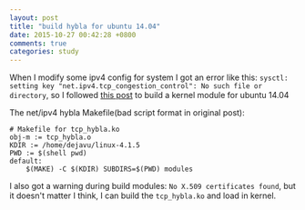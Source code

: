 ```yaml
---
layout: post
title: "build hybla for ubuntu 14.04"
date: 2015-10-27 00:42:28 +0800
comments: true
categories: study
---
```

When I modify some ipv4 config for system I got an error like this: `sysctl: setting key "net.ipv4.tcp_congestion_control": No such file or directory`, so I followed [this post](http://v2ex.com/t/114788) to build a kernel module for ubuntu 14.04

The net/ipv4 hybla Makefile(bad script format in original post):

```
# Makefile for tcp_hybla.ko
obj-m := tcp_hybla.o
KDIR := /home/dejavu/linux-4.1.5
PWD := $(shell pwd)
default:
	$(MAKE) -C $(KDIR) SUBDIRS=$(PWD) modules
```

I also got a warning during build modules: `No X.509 certificates found`, but it doesn't matter I think, I can build the `tcp_hybla.ko` and load in kernel.